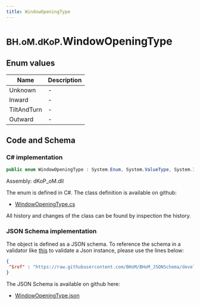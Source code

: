 ```yaml
---
title: WindowOpeningType
---
```


# <small>BH.oM.dKoP.</small>**WindowOpeningType**



## Enum values

| Name            | Description                                                    |
|-----------------|----------------------------------------------------------------|
| Unknown |  -  |
| Inward |  -  |
| TiltAndTurn |  -  |
| Outward |  -  |


## Code and Schema

### C# implementation

``` C# title="C#"
public enum WindowOpeningType : System.Enum, System.ValueType, System.IComparable, System.ISpanFormattable, System.IFormattable, System.IConvertible
```

Assembly: dKoP_oM.dll

The enum is defined in C#. The class definition is available on github:

- [WindowOpeningType.cs](https://github.com/BHoM/dKoP_Toolkit/blob/develop/dKoP_oM/Geometry\Enums\WindowOpeningType.cs)

All history and changes of the class can be found by inspection the history.
### JSON Schema implementation

The object is defined as a JSON schema. To reference the schema in a validator like [this](https://www.jsonschemavalidator.net/) to validate a Json instance, please use the lines below:

``` json title="JSON Schema"
{
 "$ref" : "https://raw.githubusercontent.com/BHoM/BHoM_JSONSchema/develop/dKoP_oM/WindowOpeningType.json"
}
```

The JSON Schema is available on github here:

- [WindowOpeningType.json](https://github.com/BHoM/BHoM_JSONSchema/blob/develop/dKoP_oM/WindowOpeningType.json)
